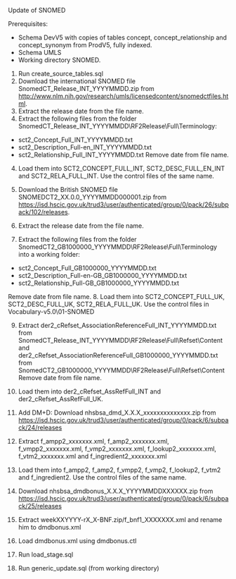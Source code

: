 Update of SNOMED

Prerequisites:
- Schema DevV5 with copies of tables concept, concept_relationship and concept_synonym from ProdV5, fully indexed. 
- Schema UMLS
- Working directory SNOMED.

1. Run create_source_tables.sql
2. Download the international SNOMED file SnomedCT_Release_INT_YYYYMMDD.zip from http://www.nlm.nih.gov/research/umls/licensedcontent/snomedctfiles.html.
2. Extract the release date from the file name.
3. Extract the following files from the folder SnomedCT_Release_INT_YYYYMMDD\RF2Release\Full\Terminology:
- sct2_Concept_Full_INT_YYYYMMDD.txt
- sct2_Description_Full-en_INT_YYYYMMDD.txt
- sct2_Relationship_Full_INT_YYYYMMDD.txt
Remove date from file name.
4. Load them into SCT2_CONCEPT_FULL_INT, SCT2_DESC_FULL_EN_INT and SCT2_RELA_FULL_INT. Use the control files of the same name.

5. Download the British SNOMED file SNOMEDCT2_XX.0.0_YYYYMMDD000001.zip from https://isd.hscic.gov.uk/trud3/user/authenticated/group/0/pack/26/subpack/102/releases.
6. Extract the release date from the file name.
7. Extract the following files from the folder SnomedCT2_GB1000000_YYYYMMDD\RF2Release\Full\Terminology into a working folder:
- sct2_Concept_Full_GB1000000_YYYYMMDD.txt
- sct2_Description_Full-en-GB_GB1000000_YYYYMMDD.txt
- sct2_Relationship_Full-GB_GB1000000_YYYYMMDD.txt

Remove date from file name.
8. Load them into SCT2_CONCEPT_FULL_UK, SCT2_DESC_FULL_UK, SCT2_RELA_FULL_UK. Use the control files in Vocabulary-v5.0\01-SNOMED

9. Extract der2_cRefset_AssociationReferenceFull_INT_YYYYMMDD.txt from SnomedCT_Release_INT_YYYYMMDD\RF2Release\Full\Refset\Content 
and der2_cRefset_AssociationReferenceFull_GB1000000_YYYYMMDD.txt from SnomedCT2_GB1000000_YYYYMMDD\RF2Release\Full\Refset\Content
Remove date from file name.
10. Load them into der2_cRefset_AssRefFull_INT and der2_cRefset_AssRefFull_UK.

11. Add DM+D: Download nhsbsa_dmd_X.X.X_xxxxxxxxxxxxxx.zip from https://isd.hscic.gov.uk/trud3/user/authenticated/group/0/pack/6/subpack/24/releases
12. Extract f_ampp2_xxxxxxx.xml, f_amp2_xxxxxxx.xml, f_vmpp2_xxxxxxx.xml, f_vmp2_xxxxxxx.xml, f_lookup2_xxxxxxx.xml, f_vtm2_xxxxxxx.xml and f_ingredient2_xxxxxxx.xml
13. Load them into f_ampp2, f_amp2, f_vmpp2, f_vmp2, f_lookup2, f_vtm2 and f_ingredient2. Use the control files of the same name.
14. Download nhsbsa_dmdbonus_X.X.X_YYYYMMDDXXXXXX.zip from https://isd.hscic.gov.uk/trud3/user/authenticated/group/0/pack/6/subpack/25/releases
15. Extract weekXXYYYY-rX_X-BNF.zip/f_bnf1_XXXXXXX.xml and rename him to dmdbonus.xml
16. Load dmdbonus.xml using dmdbonus.ctl

17. Run load_stage.sql
18. Run generic_update.sql (from working directory)

 